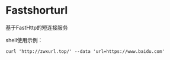 # Fastshorturl
基于FastHttp的短连接服务

shell使用示例：
```shell
curl 'http://zwxurl.top/' --data 'url=https://www.baidu.com'
```
